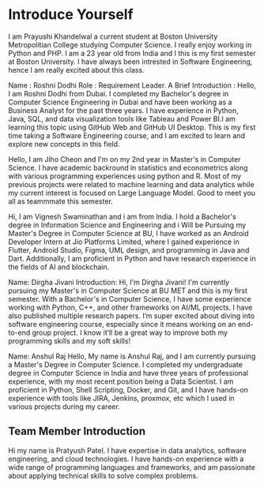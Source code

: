 # Introduce Yourself
I am Prayushi Khandelwal a current student at Boston University Metropolitian College studying Computer Science. I really enjoy working in Python and PHP. I am a 23 year old from India and I this is my first semester at Boston University. I have always been intrested in Software Engineering, hence I am really excited about this class.

Name : Roshni Dodhi
Role : Requirement Leader.
A Brief Introduction : Hello, I am Roshni Dodhi from Dubai. I completed my Bachelor's degree in Computer Science Engineering in Dubai and have been working as a Business Analyst for the past three years. I have experience in Python, Java, SQL, and data visualization tools like Tableau and Power BI.I am learning this topic using GitHub Web and GitHub UI Desktop. This is my first time taking a Software Engineering course, and I am excited to learn and explore new concepts in this field. 

Hello, I am Jiho Cheon and I'm on my 2nd year in Master's in Computer Science. I have academic backround in statistics and econometrics along with various programming experiences using python and R. Most of my previous projects were related to machine learning and data analytics while my current interest is focused on Large Language Model. Good to meet you all as teammmate this semester.

Hi, I am Vignesh Swaminathan and i am from India. I hold a Bachelor's degree in Information Science and Engineering and i Will be Pursuing my Master's Degree in Computer Science at BU, I have worked as an Android Developer Intern at Jio Platforms Limited, where I gained experience in Flutter, Android Studio, Figma, UML design, and programming in Java and Dart. Additionally, I am proficient in Python and have research experience in the fields of AI and blockchain.

Name: Dirgha Jivani
Introduction: Hi, I'm Dirgha Jivani! I'm currently pursuing my Master's in Computer Science at BU MET and this is my first semester. With a Bachelor's in Computer Science, I have some experience working with Python, C++, and other frameworks on AI/ML projects. I have also published multiple research papers. I’m super excited about diving into software engineering course, especially since it means working on an end-to-end group project. I know it’ll be a great way to improve both my programming skills and my soft skills!

Name: Anshul Raj
Hello, My name is Anshul Raj, and I am currently pursuing a Master's Degree in Computer Science. I completed my undergraduate degree in Computer Science in India and have three years of professional experience, with my most recent position being a Data Scientist. I am proficient in Python, Shell Scripting, Docker, and Git, and I have hands-on experience with tools like JIRA, Jenkins, proxmox, etc which I used in various projects during my career.

## Team Member Introduction
Hi my name is Pratyush Patel. I have expertise in data analytics, software engineering, and cloud technologies. I have hands-on experience with a wide range of programming languages and frameworks, and am passionate about applying technical skills to solve complex problems.
